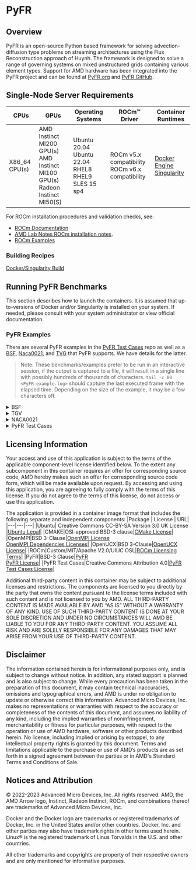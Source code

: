 # PyFR

## Overview
PyFR is an open-source Python based framework for solving advection-diffusion type problems on streaming architectures using the Flux Reconstruction approach of Huynh. The framework is designed to solve a range of governing systems on mixed unstructured grids containing various element types. Support for AMD hardware has been integrated into the PyFR project and can be found at [PyFR.org](https://www.pyfr.org/) and [PyFR GitHub](https://github.com/PyFR/PyFR).

## Single-Node Server Requirements

| CPUs | GPUs | Operating Systems | ROCm™ Driver | Container Runtimes | 
| ---- | ---- | ----------------- | ------------ | ------------------ | 
| X86_64 CPU(s) | AMD Instinct MI200 GPU(s) <br>  AMD Instinct MI100 GPU(s) <br> Radeon Instinct MI50(S) | Ubuntu 20.04 <br> Ubuntu 22.04 <BR> RHEL8 <br> RHEL9 <br> SLES 15 sp4 | ROCm v5.x compatibility <br> ROCm v6.x compatibility |[Docker Engine](https://docs.docker.com/engine/install/) <br> [Singularity](https://sylabs.io/docs/) | 

For ROCm installation procedures and validation checks, see:
* [ROCm Documentation](https://rocm.docs.amd.com/)
* [AMD Lab Notes ROCm installation notes](https://github.com/amd/amd-lab-notes/tree/release/rocm-installation).
* [ROCm Examples](https://github.com/amd/rocm-examples)

### Building Recipes
[Docker/Singularity Build](/pyfr/docker/)


## Running PyFR Benchmarks
This section describes how to launch the containers. It is assumed that up-to-versions of Docker and/or Singularity is installed on your system.
If needed, please consult with your system administrator or view official documentation.


### PyFR Examples
There are several PyFR examples in the [PyFR Test Cases](https://github.com/PyFR/PyFR-Test-Cases.git) repo as well as a [BSF](/pyfr/docker/examples/bsf/), [Naca0021](/pyfr/docker/examples/naca0021/), and [TVG](/pyfr/docker/examples/tgv/) that PyFR supports. We have details for the latter. 
> Note:
> These benchmarks/examples prefer to be run in an interactive session, if the output is captured to a file, it will result in a single line with possibly hundreds of thousands of characters. `tail -c 80 <PyFR-example.log>` should capture the last executed frame with the elapsed time. Depending on the size of the example, it may be a few characters off. 

<details>
<summary> BSF </summary>

#### BSF
 The script will make PyFR boot up the benchmark, compile the GPU kernels, and execute the simulation.  
 The user can track progress through a built-in progress bar in the application.  
```
/examples/bsf/run_bsf 
```
> NOTE: It is not possible to run the BFS input set with more than one GPU currently.
</details>

<details>
<summary> TGV </summary>  

#### TGV
The script converts the mesh to a PyFR mesh first and compiles the GPU kernels, and executes the simulation.  
As a convenience, this is performed in the benchmark script which can be run using 1 or 2 GPUs.  
Replace `<NGPU>` with the desired number of GPUs to use
```
/examples/tgv/run_tgv <NGPU>
```
</details>

<details>
<summary>  NACA0021 </summary>

#### NACA0021
The script extracts, then converts the mesh to a PyFR mesh first, for multiple GPU runs it will partition the mesh, then compiles the GPU kernels, and executes the simulation.  
As a convenience, this is performed in the benchmark script which can be run using 1 to 8 GPUs.  
Replace `<NGPU>` with the desired number of GPUs to use
```
/examples/naca0021/run_naca0021 <NGPU>
```
</details>

<details>
<summary>  PyFR Test Cases </summary>

#### PyFR Test Cases
The PyFR test cases have been already provided into the container, they are located at `/examples/PyFR-Test-Cases`, These examples must be run interactively. 
The instructions on how to run these test cases can be located at [PyFr Examples](https://pyfr.readthedocs.io/en/latest/examples.html).
> NOTES:
> - The examples use `cuda` be sure to replace this with `hip` to run with AMD GPUs.  
> - Paraview has not been included in the container  
> - Unstructured VTK (.vtu) files can be placed in a mounted directory to access them on host machine. See [Docker](https://docs.docker.com/storage/volumes/) or [Singularity](https://apptainer.org/user-docs/master/bind_paths_and_mounts.html) documentation for details on how to mount a directory into the container. 

</details>

## Licensing Information
Your access and use of this application is subject to the terms of the applicable component-level license identified below. To the extent any subcomponent in this container requires an offer for corresponding source code, AMD hereby makes such an offer for corresponding source code form, which will be made available upon request. By accessing and using this application, you are agreeing to fully comply with the terms of this license. If you do not agree to the terms of this license, do not access or use this application.

The application is provided in a container image format that includes the following separate and independent components:
|Package | License | URL|
|---|---|---|
|Ubuntu| Creative Commons CC-BY-SA Version 3.0 UK License |[Ubuntu Legal](https://ubuntu.com/legal)|
|CMAKE|OSI-approved BSD-3 clause|[CMake License](https://cmake.org/licensing/)|
|OpenMPI|BSD 3-Clause|[OpenMPI License](https://www-lb.open-mpi.org/community/license.php)<br /> [OpenMPI Dependencies Licenses](https://docs.open-mpi.org/en/v5.0.x/license/index.html)|
|OpenUCX|BSD 3-Clause|[OpenUCX License](https://openucx.org/license/)|
|ROCm|Custom/MIT/Apache V2.0/UIUC OSL|[ROCm Licensing Terms](https://rocm.docs.amd.com/en/latest/release/licensing.html)|
|PyFR|BSD-3 Clause|[PyFR](https://www.pyfr.org/)<br /> [PyFR License](https://github.com/PyFR/PyFR/blob/develop/LICENSE)|
|PyFR Test Cases|Creative Commons Attribution 4.0|[PyFR Test Cases License](https://github.com/PyFR/PyFR-Test-Cases)|

Additional third-party content in this container may be subject to additional licenses and restrictions. The components are licensed to you directly by the party that owns the content pursuant to the license terms included with such content and is not licensed to you by AMD. ALL THIRD-PARTY CONTENT IS MADE AVAILABLE BY AMD “AS IS” WITHOUT A WARRANTY OF ANY KIND. USE OF SUCH THIRD-PARTY CONTENT IS DONE AT YOUR SOLE DISCRETION AND UNDER NO CIRCUMSTANCES WILL AMD BE LIABLE TO YOU FOR ANY THIRD-PARTY CONTENT. YOU ASSUME ALL RISK AND ARE SOLELY RESPONSIBLE FOR ANY DAMAGES THAT MAY ARISE FROM YOUR USE OF THIRD-PARTY CONTENT.

## Disclaimer
The information contained herein is for informational purposes only, and is subject to change without notice. In addition, any stated support is planned and is also subject to change. While every precaution has been taken in the preparation of this document, it may contain technical inaccuracies, omissions and typographical errors, and AMD is under no obligation to update or otherwise correct this information. Advanced Micro Devices, Inc. makes no representations or warranties with respect to the accuracy or completeness of the contents of this document, and assumes no liability of any kind, including the implied warranties of noninfringement, merchantability or fitness for particular purposes, with respect to the operation or use of AMD hardware, software or other products described herein. No license, including implied or arising by estoppel, to any intellectual property rights is granted by this document. Terms and limitations applicable to the purchase or use of AMD’s products are as set forth in a signed agreement between the parties or in AMD's Standard Terms and Conditions of Sale.

## Notices and Attribution
© 2022-2023 Advanced Micro Devices, Inc. All rights reserved. AMD, the AMD Arrow logo, Instinct, Radeon Instinct, ROCm, and combinations thereof are trademarks of Advanced Micro Devices, Inc.

Docker and the Docker logo are trademarks or registered trademarks of Docker, Inc. in the United States and/or other countries. Docker, Inc. and other parties may also have trademark rights in other terms used herein. Linux® is the registered trademark of Linus Torvalds in the U.S. and other countries.

All other trademarks and copyrights are property of their respective owners and are only mentioned for informative purposes.
